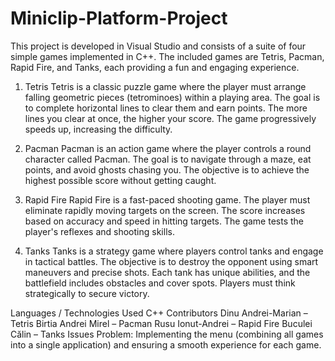 # Miniclip-Platform-Project

This project is developed in Visual Studio and consists of a suite of four simple games implemented in C++. The included games are Tetris, Pacman, Rapid Fire, and Tanks, each providing a fun and engaging experience.

1. Tetris
Tetris is a classic puzzle game where the player must arrange falling geometric pieces (tetrominoes) within a playing area. The goal is to complete horizontal lines to clear them and earn points. The more lines you clear at once, the higher your score. The game progressively speeds up, increasing the difficulty.

2. Pacman
Pacman is an action game where the player controls a round character called Pacman. The goal is to navigate through a maze, eat points, and avoid ghosts chasing you. The objective is to achieve the highest possible score without getting caught.

3. Rapid Fire
Rapid Fire is a fast-paced shooting game. The player must eliminate rapidly moving targets on the screen. The score increases based on accuracy and speed in hitting targets. The game tests the player's reflexes and shooting skills.

4. Tanks
Tanks is a strategy game where players control tanks and engage in tactical battles. The objective is to destroy the opponent using smart maneuvers and precise shots. Each tank has unique abilities, and the battlefield includes obstacles and cover spots. Players must think strategically to secure victory.

Languages / Technologies Used
C++
Contributors
Dinu Andrei-Marian – Tetris
Birtia Andrei Mirel – Pacman
Rusu Ionut-Andrei – Rapid Fire
Buculei Călin – Tanks
Issues
Problem: Implementing the menu (combining all games into a single application) and ensuring a smooth experience for each game.
